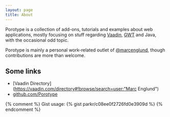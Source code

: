 ```yaml
---
layout: page
title: About
---
```


Porotype is a collection of add-ons, tutorials and examples about web applications, mostly focusing on stuff regarding [Vaadin](https://vaadin.com), [GWT](http://www.gwtproject.org/) and Java, with the occasional odd topic.



<p class="message">
Porotype is mainly a personal work-related outlet of <a href="https://twitter.com/marcenglund">@marcenglund</a>, though contributions are more than welcome.
</p>

## Some links

* [Vaadin Directory](https://vaadin.com/directory#!browse/search=user:"Marc Englund")
* [github.com/Porotype](https://github.com/Porotype/)

{% comment %}
Gist usage:
      {% gist parkr/c08ee0f2726fd0e3909d %}
{% endcomment %}
